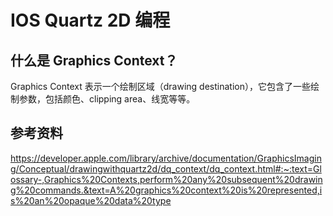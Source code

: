 # IOS Quartz 2D 编程

## 什么是 Graphics Context？

Graphics Context 表示一个绘制区域（drawing destination），它包含了一些绘制参数，包括颜色、clipping area、线宽等等。

## 参考资料
https://developer.apple.com/library/archive/documentation/GraphicsImaging/Conceptual/drawingwithquartz2d/dq_context/dq_context.html#:~:text=Glossary-,Graphics%20Contexts,perform%20any%20subsequent%20drawing%20commands.&text=A%20graphics%20context%20is%20represented,is%20an%20opaque%20data%20type